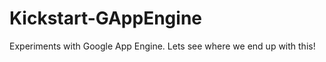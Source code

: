 Kickstart-GAppEngine
====================

Experiments with Google App Engine. Lets see where we end up with this!